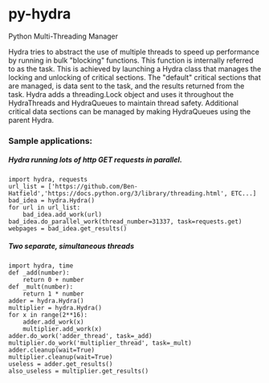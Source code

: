 # py-hydra
Python Multi-Threading Manager

Hydra tries to abstract the use of multiple threads to speed up performance by running in bulk "blocking" functions.
This function is internally referred to as the task.
This is achieved by launching a Hydra class that manages the locking and unlocking of critical sections.
The "default" critical sections that are managed, is data sent to the task, and the results returned from the task.
Hydra adds a threading.Lock object and uses it throughout the HydraThreads and HydraQueues to maintain thread safety.
Additional critical data sections can be managed by making HydraQueues using the parent Hydra.

### Sample applications:

##### Hydra running lots of http GET requests in parallel.

```
import hydra, requests
url_list = ['https://github.com/Ben-Hatfield','https://docs.python.org/3/library/threading.html', ETC...]
bad_idea = hydra.Hydra()
for url in url_list:
    bad_idea.add_work(url)
bad_idea.do_parallel_work(thread_number=31337, task=requests.get)
webpages = bad_idea.get_results()
```
##### Two separate, simultaneous threads
```
import hydra, time
def _add(number):
    return 0 + number
def _mult(number):
    return 1 * number
adder = hydra.Hydra()
multiplier = hydra.Hydra()
for x in range(2**16):
    adder.add_work(x)
    multiplier.add_work(x)
adder.do_work('adder_thread', task=_add)
multiplier.do_work('multiplier_thread', task=_mult)
adder.cleanup(wait=True)
multiplier.cleanup(wait=True)
useless = adder.get_results()
also_useless = multiplier.get_results()
```
